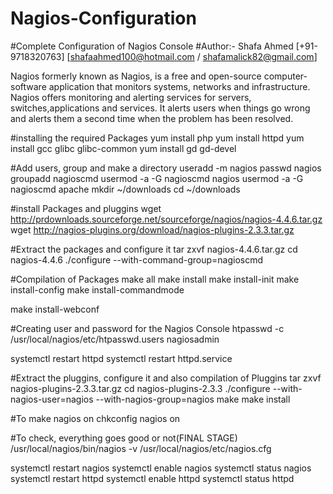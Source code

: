 # Nagios-Configuration
#Complete Configuration of Nagios Console
#Author:- Shafa Ahmed [+91-9718320763] [shafaahmed100@hotmail.com / shafamalick82@gmail.com]


Nagios formerly known as Nagios, is a free and open-source computer-software application that monitors systems, networks and infrastructure. Nagios offers monitoring and alerting services for servers, switches,applications and services. It alerts users when things go wrong and alerts them a second time when the problem has been resolved.

#installing the required Packages
yum install php
yum install httpd
yum install gcc glibc glibc-common
yum install gd gd-devel

#Add users, group and make a directory
useradd -m nagios
passwd nagios
groupadd nagioscmd
usermod -a -G nagioscmd nagios
usermod -a -G nagioscmd apache
mkdir ~/downloads
cd ~/downloads

#install Packages and pluggins
wget http://prdownloads.sourceforge.net/sourceforge/nagios/nagios-4.4.6.tar.gz
wget http://nagios-plugins.org/download/nagios-plugins-2.3.3.tar.gz

#Extract the packages and configure it
tar zxvf nagios-4.4.6.tar.gz
cd nagios-4.4.6
./configure --with-command-group=nagioscmd

#Compilation of Packages
make all
make install
make install-init
make install-config
make install-commandmode


make install-webconf

#Creating user and password for the Nagios Console
htpasswd -c /usr/local/nagios/etc/htpasswd.users nagiosadmin

systemctl restart httpd
systemctl restart httpd.service

#Extract the pluggins, configure it and also compilation of Pluggins
tar zxvf nagios-plugins-2.3.3.tar.gz
cd nagios-plugins-2.3.3
./configure --with-nagios-user=nagios --with-nagios-group=nagios
make
make install


#To make nagios on
chkconfig nagios on

#To check, everything goes good or not(FINAL STAGE)
/usr/local/nagios/bin/nagios -v /usr/local/nagios/etc/nagios.cfg


systemctl restart nagios
systemctl enable nagios
systemctl status  nagios
systemctl restart httpd
systemctl enable httpd
systemctl status httpd

